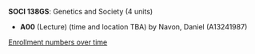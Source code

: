 **SOCI 138GS**: Genetics and Society (4 units)

- **A00** (Lecture) (time and location TBA) by Navon, Daniel (A13241987)

[Enrollment numbers over time](./SOCI138GS.tsv)
